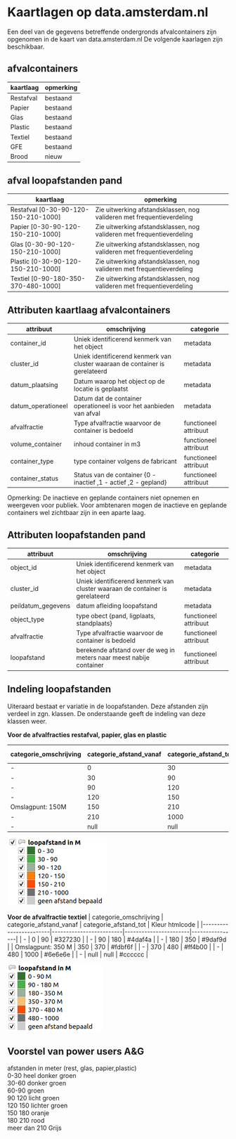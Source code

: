 # Kaartlagen op data.amsterdam.nl

Een deel van de gegevens betreffende ondergronds afvalcontainers zijn opgenomen in de kaart van data.amsterdam.nl
De volgende kaarlagen zijn beschikbaar.

## afvalcontainers

| **kaartlaag**                        | opmerking                                                             |
|--------------------------------------|-----------------------------------------------------------------------|
| Restafval                            | bestaand                                                              |
| Papier                               | bestaand                                                              |
| Glas                                 | bestaand                                                              |
| Plastic                              | bestaand                                                              |
| Textiel                              | bestaand                                                              |
| GFE                                  | bestaand                                                              |
| Brood                                | nieuw                                                                 |


## afval loopafstanden pand

| **kaartlaag**                        | opmerking                                                             |
|--------------------------------------|-----------------------------------------------------------------------|
| Restafval [0-30-90-120-150-210-1000] | Zie uitwerking afstandsklassen, nog valideren met frequentieverdeling |
| Papier  [0-30-90-120-150-210-1000]   | Zie uitwerking afstandsklassen, nog valideren met frequentieverdeling |
| Glas  [0-30-90-120-150-210-1000]     | Zie uitwerking afstandsklassen, nog valideren met frequentieverdeling |
| Plastic  [0-30-90-120-150-210-1000]  | Zie uitwerking afstandsklassen, nog valideren met frequentieverdeling |
| Textiel  [0-90-180-350-370-480-1000]     | Zie uitwerking afstandsklassen, nog valideren met frequentieverdeling |


## Attributen kaartlaag afvalcontainers

| attribuut          | omschrijving                                                                 | categorie             |
|--------------------|------------------------------------------------------------------------------|-----------------------|
| container_id       | Uniek identificerend kenmerk van het object                                  | metadata              |
| cluster_id         | Uniek identificerend kenmerk van cluster waaraan de container is gerelateerd | metadata              |
| datum_plaatsing    | Datum waarop het object op de locatie is geplaatst                           | metadata              |
| datum_operationeel| Datum dat de container operationeel is voor het aanbieden van afval          | metadata              |
| afvalfractie       | Type afvalfractie waarvoor de container is bedoeld                           | functioneel attribuut |
| volume_container   | inhoud container in m3                                                       | functioneel attribuut |
| container_type     | type container volgens de fabricant                                          | functioneel attribuut |
| container_status   | Status van de container {0 - inactief ,1 - actief ,2 - gepland}              | functioneel attribuut |

Opmerking:
De inactieve en geplande containers niet opnemen en weergeven voor publiek.
Voor ambtenaren mogen de inactieve en geplande containers wel zichtbaar zijn in een aparte laag.

## Attributen loopafstanden pand

| attribuut          | omschrijving                                                                 | categorie             |
|--------------------|------------------------------------------------------------------------------|-----------------------|
| object_id          | Uniek identificerend kenmerk van het object                                  | metadata              |
| cluster_id         | Uniek identificerend kenmerk van cluster waaraan de container is gerelateerd | metadata              |
| peildatum_gegevens | datum afleiding loopafstand                                                  | metadata              |
| object_type        | type obect {pand, ligplaats, standplaats}                                    | functioneel attribuut |
| afvalfractie       | Type afvalfractie waarvoor de container is bedoeld                           | functioneel attribuut |
| loopafstand        | berekende afstand over de weg in meters naar meest nabije container          | functioneel attribuut |

## Indeling loopafstanden
Uiteraard bestaat er variatie in de loopafstanden. Deze afstanden zijn verdeel in zgn. klassen.
De onderstaande geeft de indeling van deze klassen weer.

**Voor de afvalfracties restafval, papier, glas en plastic**

| categorie_omschrijving | categorie_afstand_vanaf | categorie_afstand_tot | Kleur htmlcode |
|------------------------|-------------------------|-----------------------|----------------|
| -                      | 0                       | 30                    | #327230 |
| -                      | 30                      | 90                    | #4daf4a |
| -                      | 90                      | 120                   | #9daf9d |
| -                      | 120                     | 150                   | #ff7f00 |
| Omslagpunt: 150M       | 150                     | 210                   | #ff4b00 |
| -                      | 210                     | 1000                  | #6e6e6e |
| -                      | null                    | null                  | #cccccc |

![Legenda loopafstand](afb/legenda_loopafstanden_rest_glas_papier_plastic.png)

**Voor de afvalfractie textiel**
| categorie_omschrijving | categorie_afstand_vanaf | categorie_afstand_tot | Kleur htmlcode |
|------------------------|-------------------------|-----------------------|----------------|
| -                      | 0                       | 90                    | #327230 |
| -                      | 90                      | 180                   | #4daf4a |
| -                      | 180                     | 350                   | #9daf9d |
| Omslagpunt: 350 M      | 350                     | 370                   | #fdbf6f |
| -                      | 370                     | 480                   | #ff4b00 |
| -                      | 480                     | 1000                  | #6e6e6e |
| -                      | null                    | null                  | #cccccc |

![Legenda loopafstand](afb/legenda_loopafstand_textiel.png)

## Voorstel van power users A&G
afstanden in meter (rest, glas, papier,plastic)  
0-30          heel donker groen  
30-60         donker groen  
60-90         groen  
90 120        licht groen  
120 150       lichter groen  
150 180       oranje  
180 210       rood  
meer dan 210  Grijs  
